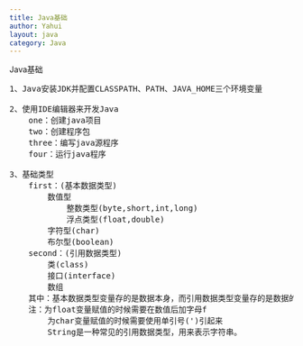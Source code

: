 ```yaml
---
title: Java基础
author: Yahui
layout: java
category: Java
---
```


Java基础

<pre style="text-align: left;">
1、Java安装JDK并配置CLASSPATH、PATH、JAVA_HOME三个环境变量

2、使用IDE编辑器来开发Java
	one：创建java项目
	two：创建程序包
	three：编写java源程序
	four：运行java程序

3、基础类型
	first：(基本数据类型)
		数值型
			整数类型(byte,short,int,long)
			浮点类型(float,double)
		字符型(char)
		布尔型(boolean)
	second：(引用数据类型)
		类(class)
		接口(interface)
		数组
	其中：基本数据类型变量存的是数据本身，而引用数据类型变量存的是数据的空间地址。
	注：为float变量赋值的时候需要在数值后加字母f
		为char变量赋值的时候需要使用单引号(')引起来
		String是一种常见的引用数据类型，用来表示字符串。
</pre>